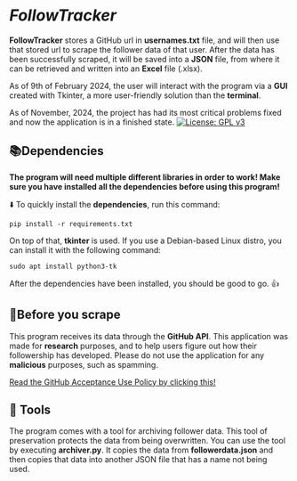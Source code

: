# ***FollowTracker***

**FollowTracker** stores a GitHub url in **usernames.txt** file, and will then use that stored url to scrape
the follower data of that user. After the data has been successfully scraped, it will be saved into a **JSON** 
file, from where it can be retrieved and written into an **Excel** file (.xlsx). 

As of 9th of February 2024, 
the user will interact with the program via a **GUI** created with Tkinter, a more user-friendly solution than
the **terminal**.

As of November, 2024, the project has had its most critical problems fixed and now the application is in a 
finished state.
[![License: GPL v3](https://img.shields.io/badge/License-GPLv3-blue.svg)](https://www.gnu.org/licenses/gpl-3.0)

📚Dependencies
---
**The program will need multiple different libraries in order to work! Make sure you have installed all
the dependencies before using this program!**

⬇️ To quickly install the **dependencies**, run this command:

```pip install -r requirements.txt```

On top of that, **tkinter** is used. If you use a Debian-based Linux distro, you can install it with
the following command:


```sudo apt install python3-tk```

After the dependencies have been installed, you should be good to go. 👍

🚯Before you scrape
---
This program receives its data through the **GitHub API**. This application was made for **research** purposes,
and to help users figure out how their followership has developed. Please do not use the application for any
**malicious** purposes, such as spamming.

[Read the GitHub Acceptance Use Policy by clicking this!](https://docs.github.com/en/site-policy/acceptable-use-policies/github-acceptable-use-policies)

🔧 Tools
---
The program comes with a tool for archiving follower data. This tool of preservation protects the data from being
overwritten. You can use the tool by executing **archiver.py**. It copies the data from **followerdata.json** and
then copies that data into another JSON file that has a name not being used.
